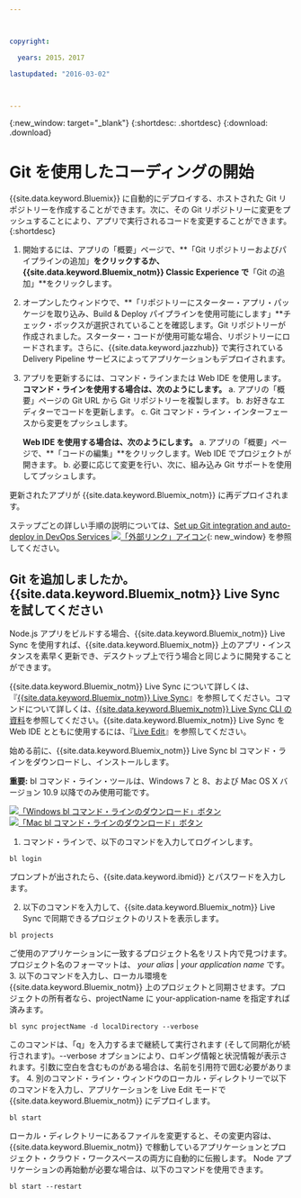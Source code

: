 ```yaml
---



copyright:

  years: 2015，2017

lastupdated: "2016-03-02"



---
```


{:new_window: target="_blank"}
{:shortdesc: .shortdesc}
{:download: .download}

# Git を使用したコーディングの開始

{{site.data.keyword.Bluemix}} に自動的にデプロイする、ホストされた Git リポジトリーを作成することができます。次に、その Git リポジトリーに変更をプッシュすることにより、アプリで実行されるコードを変更することができます。
{:shortdesc}

1. 開始するには、アプリの「概要」ページで、**「Git リポジトリーおよびパイプラインの追加」**をクリックするか、{{site.data.keyword.Bluemix_notm}} Classic Experience で**「Git の追加」**をクリックします。
2. オープンしたウィンドウで、**「リポジトリーにスターター・アプリ・パッケージを取り込み、Build & Deploy パイプラインを使用可能にします」**チェック・ボックスが選択されていることを確認します。Git リポジトリーが作成されました。スターター・コードが使用可能な場合、リポジトリーにロードされます。さらに、{{site.data.keyword.jazzhub}} で実行されている Delivery Pipeline サービスによってアプリケーションもデプロイされます。
3. アプリを更新するには、コマンド・ラインまたは Web IDE を使用します。
**コマンド・ラインを使用する場合は、次のようにします。**
   a. アプリの「概要」ページの Git URL から Git リポジトリーを複製します。
   b. お好きなエディターでコードを更新します。
   c. Git コマンド・ライン・インターフェースから変更をプッシュします。

   **Web IDE を使用する場合は、次のようにします。**
   a. アプリの「概要」ページで、**「コードの編集」**をクリックします。Web IDE でプロジェクトが開きます。
   b. 必要に応じて変更を行い、次に、組み込み Git サポートを使用してプッシュします。

更新されたアプリが {{site.data.keyword.Bluemix_notm}} に再デプロイされます。

ステップごとの詳しい手順の説明については、[Set up Git integration and auto-deploy in DevOps Services ![「外部リンク」アイコン](../icons/launch-glyph.svg)](https://hub.jazz.net/tutorials/jazzeditor/#git_integration_and_autodeployment){: new_window} を参照してください。

## Git を追加しましたか。{{site.data.keyword.Bluemix_notm}} Live Sync を試してください

Node.js アプリをビルドする場合、{{site.data.keyword.Bluemix_notm}} Live Sync を使用すれば、{{site.data.keyword.Bluemix_notm}} 上のアプリ・インスタンスを素早く更新でき、デスクトップ上で行う場合と同じように開発することができます。

{{site.data.keyword.Bluemix_notm}} Live Sync について詳しくは、『[{{site.data.keyword.Bluemix_notm}} Live Sync](/docs/develop/bluemixlive.html)』を参照してください。コマンドについて詳しくは、[{{site.data.keyword.Bluemix_notm}} Live Sync CLI の資料](/docs/cli/reference/bl/index.html)を参照してください。{{site.data.keyword.Bluemix_notm}} Live Sync を Web IDE とともに使用するには、『[Live Edit](/docs/develop/bluemixlive.html)』を参照してください。

始める前に、{{site.data.keyword.Bluemix_notm}} Live Sync bl コマンド・ラインをダウンロードし、インストールします。

**重要:** bl コマンド・ライン・ツールは、Windows 7 と 8、および Mac OS X バージョン 10.9 以降でのみ使用可能です。

<p>
<a class="xref" href="http://livesyncdownload.ng.bluemix.net/downloads/blive_setup.msi" target="_blank" title="(新しいタブまたはウィンドウで開きます)"><img class="image" src="images/bl_gs_icons_windows_b.svg" alt="「Windows bl コマンド・ラインのダウンロード」ボタン" /> </a>
<a class="xref" href="http://livesyncdownload.ng.bluemix.net/downloads/BluemixLive.pkg" target="_blank" title="(新しいタブまたはウィンドウで開きます)"><img class="image" src="images/bl_gs_icons_mac-osx_b.svg" alt="「Mac bl コマンド・ラインのダウンロード」ボタン" /> </a>
</p>

1. コマンド・ラインで、以下のコマンドを入力してログインします。
```
bl login
```
プロンプトが出されたら、{{site.data.keyword.ibmid}} とパスワードを入力します。

2. 以下のコマンドを入力して、{{site.data.keyword.Bluemix_notm}} Live Sync で同期できるプロジェクトのリストを表示します。

```
bl projects
```
ご使用のアプリケーションに一致するプロジェクト名をリスト内で見つけます。プロジェクト名のフォーマットは、
*your alias* | *your application name* です。
3. 以下のコマンドを入力し、ローカル環境を {{site.data.keyword.Bluemix_notm}} 上のプロジェクトと同期させます。プロジェクトの所有者なら、projectName に your-application-name を指定すれば済みます。
<!--- this command needs italicized parameters projectName localDirectory and yellow on 'local' -->
```
bl sync projectName -d localDirectory --verbose
```
このコマンドは、「q」を入力するまで継続して実行されます (そして同期化が続行されます)。--verbose オプションにより、ロギング情報と状況情報が表示されます。引数に空白を含むものがある場合は、名前を引用符で囲む必要があります。
4. 別のコマンド・ライン・ウィンドウのローカル・ディレクトリーで以下のコマンドを入力し、アプリケーションを Live Edit モードで {{site.data.keyword.Bluemix_notm}} にデプロイします。

```
bl start
```

ローカル・ディレクトリーにあるファイルを変更すると、その変更内容は、{{site.data.keyword.Bluemix_notm}} で稼動しているアプリケーションとプロジェクト・クラウド・ワークスペースの両方に自動的に伝搬します。
Node アプリケーションの再始動が必要な場合は、以下のコマンドを使用できます。

```
bl start --restart 
```
